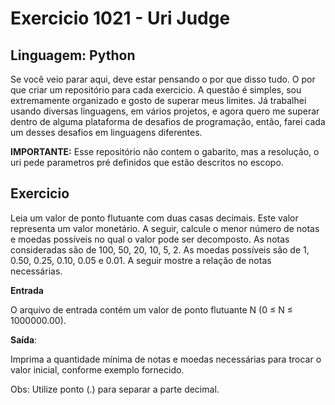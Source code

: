 # Exercicio 1021 - Uri Judge

## Linguagem: Python

Se você veio parar aqui, deve estar pensando o por que disso tudo. O por que criar um repositório para cada exercicio. A questão é simples, sou extremamente organizado e gosto de superar meus limites. Já trabalhei usando diversas linguagens, em vários projetos, e agora quero me superar dentro de alguma plataforma de desafios de programação, então, farei cada um desses desafios em linguagens diferentes.

**IMPORTANTE:** Esse repositório não contem o gabarito, mas a resolução, o uri pede parametros pré definidos que estão descritos no escopo.

## Exercicio

Leia um valor de ponto flutuante com duas casas decimais. Este valor representa um valor monetário. A seguir, calcule o menor número de notas e moedas possíveis no qual o valor pode ser decomposto. As notas consideradas são de 100, 50, 20, 10, 5, 2. As moedas possíveis são de 1, 0.50, 0.25, 0.10, 0.05 e 0.01. A seguir mostre a relação de notas necessárias.


**Entrada**

O arquivo de entrada contém um valor de ponto flutuante N (0 ≤ N ≤ 1000000.00).

**Saída**:



Imprima a quantidade mínima de notas e moedas necessárias para trocar o valor inicial, conforme exemplo fornecido.

Obs: Utilize ponto (.) para separar a parte decimal.
